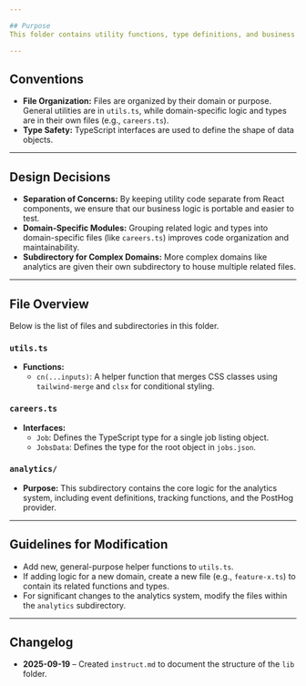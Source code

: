 ```yaml
---

## Purpose
This folder contains utility functions, type definitions, and business logic modules that are not React components or hooks. It serves as a repository for framework-agnostic, reusable code.

---
```


## Conventions
- **File Organization:** Files are organized by their domain or purpose. General utilities are in `utils.ts`, while domain-specific logic and types are in their own files (e.g., `careers.ts`).
- **Type Safety:** TypeScript interfaces are used to define the shape of data objects.

---

## Design Decisions
- **Separation of Concerns:** By keeping utility code separate from React components, we ensure that our business logic is portable and easier to test.
- **Domain-Specific Modules:** Grouping related logic and types into domain-specific files (like `careers.ts`) improves code organization and maintainability.
- **Subdirectory for Complex Domains:** More complex domains like analytics are given their own subdirectory to house multiple related files.

---

## File Overview
Below is the list of files and subdirectories in this folder.

### `utils.ts`
- **Functions:**
  - `cn(...inputs)`: A helper function that merges CSS classes using `tailwind-merge` and `clsx` for conditional styling.

### `careers.ts`
- **Interfaces:**
  - `Job`: Defines the TypeScript type for a single job listing object.
  - `JobsData`: Defines the type for the root object in `jobs.json`.

### `analytics/`
- **Purpose:** This subdirectory contains the core logic for the analytics system, including event definitions, tracking functions, and the PostHog provider.

---

## Guidelines for Modification
- Add new, general-purpose helper functions to `utils.ts`.
- If adding logic for a new domain, create a new file (e.g., `feature-x.ts`) to contain its related functions and types.
- For significant changes to the analytics system, modify the files within the `analytics` subdirectory.

---

## Changelog
- **2025-09-19** – Created `instruct.md` to document the structure of the `lib` folder.